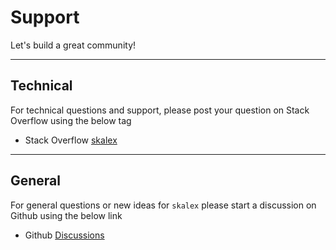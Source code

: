 # Support <!-- {docsify-ignore} -->

Let's build a great community!

---

## Technical

For technical questions and support, please post your question on Stack Overflow using the below tag

- Stack Overflow [skalex][stackOverflow]

---

## General

For general questions or new ideas for `skalex` please start a discussion on Github using the below link

- Github [Discussions]

<!-- section links -->

[stackOverflow]: https://stackoverflow.com/questions/tagged/skalex
[Discussions]: https://github.com/TarekRaafat/skalex/discussions
